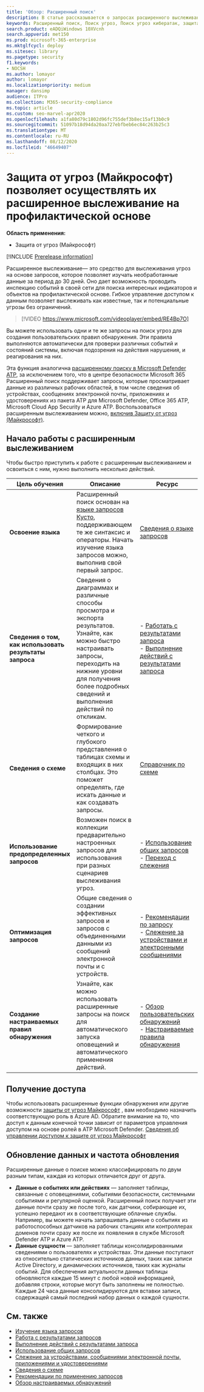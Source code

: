 ```yaml
---
title: 'Обзор: Расширенный поиск'
description: В статье рассказывается о запросах расширенного выслеживания в Microsoft 365 и о том, как их использовать для профилактического обнаружения угроз и слабых мест в своей сети.
keywords: Расширенный поиск, Поиск угроз, Поиск угроз кибератак, защита от угроз Майкрософт, Microsoft 365, MTP, m365, поиск, запрос, телеметрии, пользовательские обнаружения, схема, Кусто, Microsoft 365, защита от угроз Майкрософт
search.product: eADQiWindows 10XVcnh
search.appverid: met150
ms.prod: microsoft-365-enterprise
ms.mktglfcycl: deploy
ms.sitesec: library
ms.pagetype: security
f1.keywords:
- NOCSH
ms.author: lomayor
author: lomayor
ms.localizationpriority: medium
manager: dansimp
audience: ITPro
ms.collection: M365-security-compliance
ms.topic: article
ms.custom: seo-marvel-apr2020
ms.openlocfilehash: a1fa80d79c1802d96fc755def3b8ec15af13b0c9
ms.sourcegitcommit: 51097b18d94da20aa727ebfbeb6ec84c263b25c3
ms.translationtype: MT
ms.contentlocale: ru-RU
ms.lasthandoff: 08/12/2020
ms.locfileid: "46649407"
---
```

# <a name="proactively-hunt-for-threats-with-advanced-hunting-in-microsoft-threat-protection"></a>Защита от угроз (Майкрософт) позволяет осуществлять их расширенное выслеживание на профилактической основе

**Область применения:**
- Защита от угроз (Майкрософт)

[!INCLUDE [Prerelease information](../includes/prerelease.md)]

Расширенное выслеживание— это средство для выслеживания угроз на основе запросов, которое позволяет изучать необработанные данные за период до 30 дней. Оно дает возможность проводить инспекцию событий в своей сети для поиска интересных индикаторов и объектов на профилактической основе. Гибкое управление доступом к данным позволяет выслеживать как известные, так и потенциальные угрозы без ограничений.
<p></p>

> [!VIDEO https://www.microsoft.com/videoplayer/embed/RE4Bp7O]

Вы можете использовать одни и те же запросы на поиск угроз для создания пользовательских правил обнаружения. Эти правила выполняются автоматически для проверки различных событий и состояний системы, включая подозрения на действия нарушения, и реагирования на них.

Эта функция аналогична [расширенному поиску в Microsoft Defender ATP](https://docs.microsoft.com/windows/security/threat-protection/microsoft-defender-atp/advanced-hunting-overview), за исключением того, что в центре безопасности Microsoft 365 Расширенный поиск поддерживает запросы, которые просматривает данные из различных рабочих областей, в том числе сведения об устройствах, сообщениях электронной почты, приложениях и удостоверениях из пакета ATP для Microsoft Defender, Office 365 ATP, Microsoft Cloud App Security и Azure ATP. Воспользоваться расширенным выслеживанием можно, [включив Защиту от угроз (Майкрософт)](mtp-enable.md).

## <a name="get-started-with-advanced-hunting"></a>Начало работы с расширенным выслеживанием

Чтобы быстро приступить к работе с расширенным выслеживанием и освоиться с ним, нужно выполнить несколько действий.

| Цель обучения | Описание | Ресурс |
|--|--|--|
| **Освоение языка** | Расширенный поиск основан на [языке запросов Кусто](https://docs.microsoft.com/azure/kusto/query/), поддерживающем те же синтаксис и операторы. Начать изучение языка запросов можно, выполнив свой первый запрос. | [Сведения о языке запросов](advanced-hunting-query-language.md) |
| **Сведения о том, как использовать результаты запроса** | Сведения о диаграммах и различные способы просмотра и экспорта результатов. Узнайте, как можно быстро настраивать запросы, переходить на нижние уровни для получения более подробных сведений и выполнения действий по откликам. | - [Работать с результатами запроса](advanced-hunting-query-results.md)<br>- [Выполнение действий с результатами запроса](advanced-hunting-take-action.md) |
| **Сведения о схеме** | Формирование четкого и глубокого представления о таблицах схемы и входящих в них столбцах. Это поможет определять, где искать данные и как создавать запросы. | [Справочник по схеме](advanced-hunting-schema-tables.md) |
| **Использование предопределенных запросов** | Возможен поиск в коллекции предварительно настроенных запросов для использования при разных сценариев выслеживания угроз. | - [Использование общих запросов](advanced-hunting-shared-queries.md)<br>- [Переход с слежения](advanced-hunting-go-hunt.md) |
| **Оптимизация запросов** | Общие сведения о создании эффективных запросов и запросов с объединенными данными из сообщений электронной почты и c устройств. | - [Рекомендации по запросу](advanced-hunting-shared-queries.md) <br>- [Слежение за устройствами и электронными сообщениями](advanced-hunting-best-practices.md) |
| **Создание настраиваемых правил обнаружения** | Узнайте, как можно использовать расширенные запросы на поиск для автоматического запуска оповещений и автоматического применения действий. | - [Обзор пользовательских обнаружений](custom-detections-overview.md)<br>- [Настраиваемые правила обнаружения](custom-detection-rules.md) |

## <a name="get-access"></a>Получение доступа
Чтобы использовать расширенные функции обнаружения или другие возможности [защиты от угроз Майкрософт](microsoft-threat-protection.md) , вам необходимо назначить соответствующую роль в Azure AD. Обратите внимание на то, что доступ к данным конечной точки зависит от параметров управления доступом на основе ролей в ATP Microsoft Defender. [Сведения об управлении доступом к защите от угроз Майкрософт](mtp-permissions.md)

## <a name="data-freshness-and-update-frequency"></a>Обновление данных и частота обновления
Расширенные данные о поиске можно классифицировать по двум разным типам, каждая из которых отличается друг от друга.

- **Данные о событиях или действиях** — заполняет таблицы, связанные с оповещениями, событиями безопасности, системными событиями и регулярной оценкой. Расширенный поиск получает эти данные почти сразу же после того, как датчики, собирающие их, успешно передают их в соответствующие облачные службы. Например, вы можете начать запрашивать данные о событиях из работоспособных датчиков на рабочих станциях или контроллерах доменов почти сразу же после их появления в службе Microsoft Defender ATP и Azure ATP.
- **Данные сущности** — заполняет таблицы консолидированными сведениями о пользователях и устройствах. Эти данные поступают из относительно статических источников данных, таких как записи Active Directory, и динамических источников, таких как журналы событий. Для обеспечения актуальности данных таблицы обновляются каждые 15 минут с любой новой информацией, добавляя строки, которые могут быть заполнены не полностью. Каждые 24 часа данные консолидируются для вставки записи, содержащей самый последний набор данных о каждой сущности.

## <a name="related-topics"></a>См. также
- [Изучение языка запросов](advanced-hunting-query-language.md)
- [Работа с результатами запросов](advanced-hunting-query-results.md)
- [Выполнение действий с результатами запроса](advanced-hunting-take-action.md)
- [Использование общих запросов](advanced-hunting-shared-queries.md)
- [Слежение за устройствами, сообщениями электронной почты, приложениями и удостоверениями](advanced-hunting-query-emails-devices.md)
- [Сведения о схеме](advanced-hunting-schema-tables.md)
- [Рекомендации по применению запросов](advanced-hunting-best-practices.md)
- [Обзор настраиваемых обнаружений](custom-detections-overview.md)
